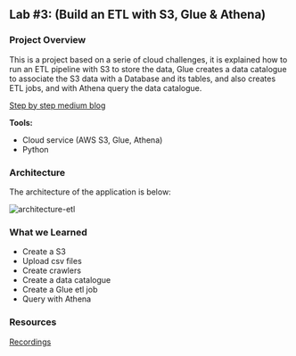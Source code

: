## Lab #3: (Build an ETL with S3, Glue & Athena)

### Project Overview
This is a project based on a serie of cloud challenges, it is explained how to run an ETL pipeline with S3 to store the data, Glue creates a data catalogue to associate the S3 data with a Database and its tables, and also creates ETL jobs, and with Athena query the data catalogue.

[Step by step medium blog](https://medium.com/@santiago.bedoyad/%EF%B8%8F-guide-step-by-step-etl-pipeline-with-s3-glue-y-athena-4261e0869eda "Step by step medium blog")

**Tools:**
- Cloud service (AWS S3, Glue, Athena)
- Python

### Architecture
The architecture of the application is below:

![architecture-etl](../images/architecture-etl.png)

### What we Learned
- Create a S3
- Upload csv files
- Create crawlers
- Create a data catalogue
- Create a Glue etl job
- Query with Athena


### Resources
[Recordings](https://ingenia.udea.edu.co/zoom/meeting/92110146294 "Recordings")